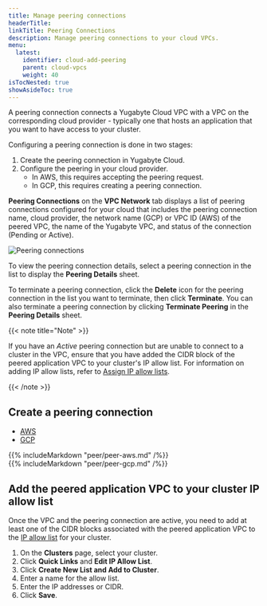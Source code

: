 ```yaml
---
title: Manage peering connections
headerTitle: 
linkTitle: Peering Connections
description: Manage peering connections to your cloud VPCs.
menu:
  latest:
    identifier: cloud-add-peering
    parent: cloud-vpcs
    weight: 40
isTocNested: true
showAsideToc: true
---
```


A peering connection connects a Yugabyte Cloud VPC with a VPC on the corresponding cloud provider - typically one that hosts an application that you want to have access to your cluster.

Configuring a peering connection is done in two stages:

1. Create the peering connection in Yugabyte Cloud.
2. Configure the peering in your cloud provider.
    - In AWS, this requires accepting the peering request.
    - In GCP, this requires creating a peering connection.

**Peering Connections** on the **VPC Network** tab displays a list of peering connections configured for your cloud that includes the peering connection name, cloud provider, the network name (GCP) or VPC ID (AWS) of the peered VPC, the name of the Yugabyte VPC, and status of the connection (Pending or Active).

![Peering connections](/images/yb-cloud/cloud-vpc-peering.png)

To view the peering connection details, select a peering connection in the list to display the **Peering Details** sheet.

To terminate a peering connection, click the **Delete** icon for the peering connection in the list you want to terminate, then click **Terminate**. You can also terminate a peering connection by clicking **Terminate Peering** in the **Peering Details** sheet.

{{< note title="Note" >}}

If you have an _Active_ peering connection but are unable to connect to a cluster in the VPC, ensure that you have added the CIDR block of the peered application VPC to your cluster's IP allow list. For information on adding IP allow lists, refer to [Assign IP allow lists](../../add-connections/).

{{< /note >}}

## Create a peering connection

<ul class="nav nav-tabs nav-tabs-yb">
  <li >
    <a href="#peer-aws" class="nav-link active" id="aws-tab" data-toggle="tab" role="tab" aria-controls="peer-aws" aria-selected="true">
      <i class="fab fa-aws" aria-hidden="true"></i>
      AWS
    </a>
  </li>
  <li>
    <a href="#peer-gcp" class="nav-link" id="gcp-tab" data-toggle="tab" role="tab" aria-controls="peer-gcp" aria-selected="false">
      <i class="fab fa-google" aria-hidden="true"></i>
      GCP
    </a>
  </li>
</ul>

<div class="tab-content">
  <div id="peer-aws" class="tab-pane fade show active" role="tabpanel" aria-labelledby="aws-tab">
    {{% includeMarkdown "peer/peer-aws.md" /%}}
  </div>
  <div id="peer-gcp" class="tab-pane fade" role="tabpanel" aria-labelledby="gcp-tab">
    {{% includeMarkdown "peer/peer-gcp.md" /%}}
  </div>
</div>

## Add the peered application VPC to your cluster IP allow list

Once the VPC and the peering connection are active, you need to add at least one of the CIDR blocks associated with the peered application VPC to the [IP allow list](../../add-connections/) for your cluster.

1. On the **Clusters** page, select your cluster.
1. Click **Quick Links** and **Edit IP Allow List**.
1. Click **Create New List and Add to Cluster**.
1. Enter a name for the allow list.
1. Enter the IP addresses or CIDR.
1. Click **Save**.
